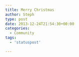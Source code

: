 ```yaml
---
title: Merry Christmas
author: Steph
type: post
date: 2013-12-24T21:54:30+00:00
categories:
  - Community
tags:
  - 'statuspost'

---
```

